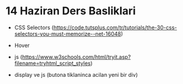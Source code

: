 # 14 Haziran Ders Basliklari

* CSS Selectors (https://code.tutsplus.com/tr/tutorials/the-30-css-selectors-you-must-memorize--net-16048)

* Hover

* js (https://www.w3schools.com/html/tryit.asp?filename=tryhtml_script_styles)

* display ve js (butona tiklaninca acilan yeni bir div)

